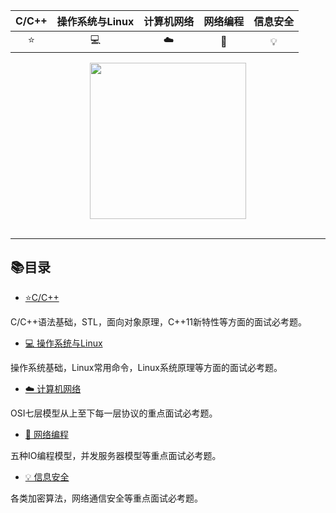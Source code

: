 | C/C++ | 操作系统与Linux | 计算机网络|网络编程| 信息安全|
| :---: | :---: |:---: |:---: |:---: | 
|⭐️| 💻 |☁️ | 🎨| 💡|






<div align="center">
    <img src="https://img-blog.csdnimg.cn/20201103115312231.png?x-oss-process=image/watermark,type_ZmFuZ3poZW5naGVpdGk,shadow_10,text_aHR0cHM6Ly9ibG9nLmNzZG4ubmV0L1dvcnRoeV9XYW5n" width="250px">
</div>

<br>

-------------
## 📚目录
* [ ⭐️C/C++](https://blog.csdn.net/Worthy_Wang/article/details/109222491)

C/C++语法基础，STL，面向对象原理，C++11新特性等方面的面试必考题。

* [💻 操作系统与Linux](https://blog.csdn.net/Worthy_Wang/article/details/109245079)

操作系统基础，Linux常用命令，Linux系统原理等方面的面试必考题。

* [☁️ 计算机网络](https://blog.csdn.net/Worthy_Wang/article/details/109293628)

OSI七层模型从上至下每一层协议的重点面试必考题。

* [🎨 网络编程](https://blog.csdn.net/Worthy_Wang/article/details/109442638)

五种IO编程模型，并发服务器模型等重点面试必考题。

* [💡 信息安全](https://blog.csdn.net/Worthy_Wang/article/details/109446920)

各类加密算法，网络通信安全等重点面试必考题。
